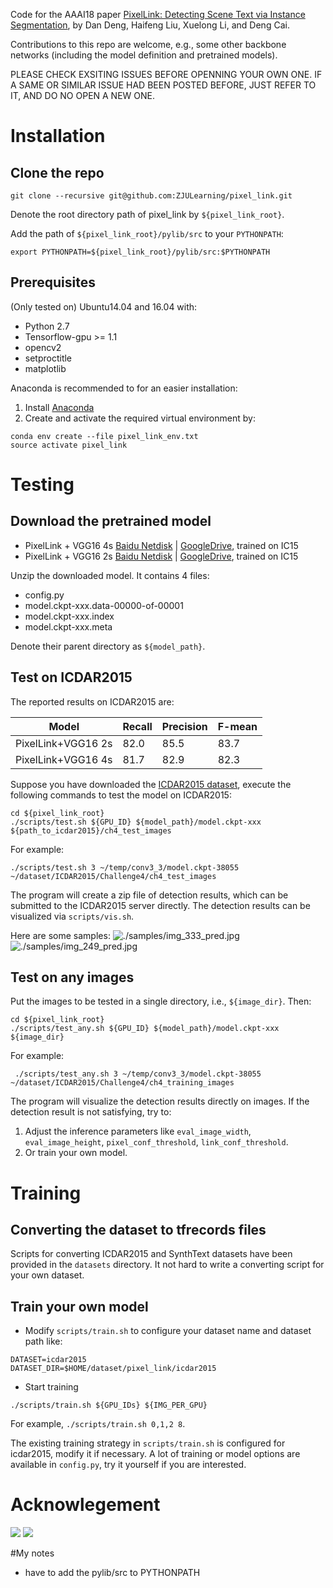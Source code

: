 Code for the AAAI18 paper [PixelLink: Detecting Scene Text via Instance Segmentation](https://arxiv.org/abs/1801.01315), by Dan Deng, Haifeng Liu, Xuelong Li, and Deng Cai.

Contributions to this repo are welcome, e.g., some other backbone networks (including the model definition and pretrained models).

PLEASE CHECK EXSITING ISSUES BEFORE OPENNING YOUR OWN ONE. IF A SAME OR SIMILAR ISSUE HAD BEEN POSTED BEFORE, JUST REFER TO IT, AND DO NO OPEN A NEW ONE.

# Installation
## Clone the repo
```
git clone --recursive git@github.com:ZJULearning/pixel_link.git
```

Denote the root directory path of pixel_link by `${pixel_link_root}`. 

Add the path of `${pixel_link_root}/pylib/src` to your `PYTHONPATH`:
```
export PYTHONPATH=${pixel_link_root}/pylib/src:$PYTHONPATH
```

## Prerequisites
 (Only tested on) Ubuntu14.04 and 16.04 with:
* Python 2.7
* Tensorflow-gpu >= 1.1
* opencv2
* setproctitle
* matplotlib

Anaconda is recommended to for an easier installation:

1. Install [Anaconda](https://anaconda.org/)
2. Create and activate the required virtual environment by:
```
conda env create --file pixel_link_env.txt
source activate pixel_link
```

# Testing
## Download the pretrained model
* PixelLink + VGG16 4s [Baidu Netdisk](https://pan.baidu.com/s/1jsOc-cutC4GyF-wMMyj5-w) | [GoogleDrive](https://drive.google.com/file/d/19mlX5W8OBalSjhf5oTTS6qEq2eAU8Tg9/view?usp=sharing), trained on IC15
* PixelLink + VGG16 2s [Baidu Netdisk](https://pan.baidu.com/s/1asSFsRSgviU2GnvGt2lAUw) | [GoogleDrive](https://drive.google.com/file/d/1QleZxu_6PSI733G7wzbqeFtc8A3-LmWW/view?usp=sharing), trained on IC15

Unzip the downloaded model. It contains 4 files:

* config.py
* model.ckpt-xxx.data-00000-of-00001
* model.ckpt-xxx.index  
* model.ckpt-xxx.meta

Denote their parent directory as `${model_path}`.

## Test on ICDAR2015
The reported results on ICDAR2015  are:

|Model|Recall|Precision|F-mean|
|---|---|---|---|
|PixelLink+VGG16 2s|82.0|85.5|83.7|
|PixelLink+VGG16 4s|81.7|82.9|82.3|

Suppose you have downloaded the [ICDAR2015 dataset](http://rrc.cvc.uab.es/?ch=4&com=downloads), execute the following commands to test the model on ICDAR2015:
```
cd ${pixel_link_root}
./scripts/test.sh ${GPU_ID} ${model_path}/model.ckpt-xxx ${path_to_icdar2015}/ch4_test_images
```
For example:
```
./scripts/test.sh 3 ~/temp/conv3_3/model.ckpt-38055 ~/dataset/ICDAR2015/Challenge4/ch4_test_images
```

The program will create a zip file of  detection results, which can be submitted to the ICDAR2015 server directly.
The detection results can be visualized via `scripts/vis.sh`.

Here are some samples:
![./samples/img_333_pred.jpg](./samples/img_333_pred.jpg)
![./samples/img_249_pred.jpg](./samples/img_249_pred.jpg)


## Test on any images
Put the images to be tested in a single directory, i.e., `${image_dir}`. Then:
```
cd ${pixel_link_root}
./scripts/test_any.sh ${GPU_ID} ${model_path}/model.ckpt-xxx ${image_dir}
```
For example:
```
 ./scripts/test_any.sh 3 ~/temp/conv3_3/model.ckpt-38055 ~/dataset/ICDAR2015/Challenge4/ch4_training_images
```

The program will visualize the detection results directly on images.   If the detection result is not satisfying, try to:

1. Adjust the inference parameters like `eval_image_width`, `eval_image_height`, `pixel_conf_threshold`, `link_conf_threshold`.
2. Or train your own model.

# Training
## Converting the dataset to tfrecords files
Scripts for converting ICDAR2015 and SynthText datasets have been provided in the `datasets` directory.
 It not hard to write a converting script  for your own dataset.

## Train your own model

* Modify `scripts/train.sh` to configure your dataset name and dataset path like:
```
DATASET=icdar2015
DATASET_DIR=$HOME/dataset/pixel_link/icdar2015
```
* Start training
```
./scripts/train.sh ${GPU_IDs} ${IMG_PER_GPU}
```
For example, `./scripts/train.sh 0,1,2 8`. 

The existing training strategy in `scripts/train.sh` is configured for icdar2015, modify it if necessary.  A lot of training or model options  are available in `config.py`, try it yourself if you are interested.

# Acknowlegement
![](http://www.cad.zju.edu.cn/templets/default/imgzd/logo.jpg)
![](http://www.cvte.com/images/logo.png)


#My notes
 * have to add the pylib/src to PYTHONPATH